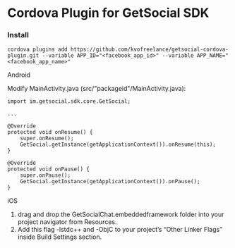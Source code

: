 # Cordova Plugin for GetSocial SDK

### Install

`cordova plugins add https://github.com/kvofreelance/getsocial-cordova-plugin.git --variable APP_ID="<facebook_app_id>" --variable APP_NAME="<facebook_app_name>"`

Android

Modify MainActivity.java (src/"packageid"/MainActivity.java):
	
	import im.getsocial.sdk.core.GetSocial;

	...
	
	@Override
    protected void onResume() {
        super.onResume();
        GetSocial.getInstance(getApplicationContext()).onResume(this);
    }    
    
    @Override
    protected void onPause() {
        super.onPause();
        GetSocial.getInstance(getApplicationContext()).onPause();
    }

iOS
1. drag and drop the GetSocialChat.embeddedframework folder into your project navigator from Resources.
2. Add this flag -lstdc++ and -ObjC to your project’s “Other Linker Flags” inside Build Settings section.
